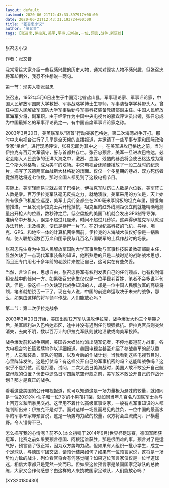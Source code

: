 ```yaml
---
layout: default
Lastmod: 2020-06-21T12:43:33.397917+00:00
date: 2020-06-21T12:43:31.193724+00:00
title: "张召忠小议"
author: "张又普"
tags: [张召忠,伊拉克,美军,军事,巴格达,一位,预言,战争,新语丝]
---
```


张召忠小议

作者：张又普

我常常给大家介绍一些我感兴趣的历史人物，通常对现实人物不感兴趣，但张召忠将军却例外，我忍不住想说一两句。

第一节：现实人物张召忠

张召忠，1952年5月6日出生于中国河北省盐山县，军事理论家、军事评论家，中国人民解放军国防大学教授、军事战略学博士生导师，军事装备学学科带头人。曾任中国人民解放军国防大学军事后勤与军事科技装备教研部副主任。中国人民解放军海军少将，副军职。由于经常作为中国中央电视台的嘉宾评论员出镜，张召忠成为中国最知名的军事评论员之一，有中国首席军事评论家之称。

2003年3月20日，美英联军以“斩首”行动突袭巴格达，第二次海湾战争开打。那时中央电视台进行了几乎是全天候的直播报道，并邀请了一些军事专家和国际政治专家“坐台”，进行现场评论，张召忠即为其中之一。在美军进攻巴格达之前，当时伊拉克有百万大军镇守，誓与首都共存亡。张召忠预言，美军一旦进攻巴格达，必定会陷入人民战争的汪洋大海之中，激烈、血腥、残酷的巷战将会使巴格达成为第二个斯大林格勒，成为美军的坟场。中央电视台还顺便播放了一段二战时的纪录片，描写了苏德两军血战斯大林格勒的场面。仅仅一个多星期的巷战，双方死伤者竟然高达将近七位数。那时全国人都见到了这段电视节目。

实际上，美军轻而易举就占领了巴格达，伊拉克军队伤亡人数是六位数，美军阵亡人数是零。百万伊拉克军队毫无反抗之力，就地溃散。美军采用的方法是，天上始终有很多飞机低空巡逻，美军士兵们全都坐在200毫米厚钢板的坦克车里，慢慢向前推进。一旦发现伊拉克士兵开枪抵抗，坦克里的红外线测距仪立刻就能精确地测量出开枪人的位置，数秒钟之后，低空盘旋的美国飞机就会发出GPS制导导弹，准确命中开枪人，误差不超过几厘米，时间不超过几秒钟。这弄得伊拉克军队就没办法开枪，未及撤退，便已是横尸一片了。在21世纪高科技的飞机、导弹、坦克、GPS、和地空一体的计算机网络面前，伊拉克的人海战术仅仅好像是一锅熟肉，使人联想起数百万义和团拳民与几百名八国联军的士兵作战时的场景。

张召忠先生身为中国人民解放军国防大学军事后勤与军事科技装备教研部副主任，显然欠缺了一点现代军事装备的知识，他所熟悉的只是二战时期的战略战术思想，而且还专门用七十多年前的老胶片来佐证自己，这可实在有些欠妥。

当然，言论自由，思想自由，张召忠将军有权利发表自己的任何观点，也有权利偏袒交战中的任何一方。如果张召忠先生仅仅是一位平民老百姓，笔者不会多说半句话。但是，像这样一位欠缺现代战争知识的人，却是一位中国人民解放军的高级将领，笔者就想饶舌一下了。现在有人说，中国的前途命运取决于未来的战争，那么，如果由这样的将军领军作战，人们能放心吗？

第二节：第二次伊拉克战争

2003年3月20日开始，美国出动12万军队进攻伊拉克，战争爆发大约三个星期之后，美军顺利进入巴格达市区，途中并没有遇到任何顽强抵抗。伊拉克官员则突然消失，去向不明，数以百万计的伊拉克军队则就地溃散或向美军投降。

战争爆发前和战争期间，美国各大媒体均派出随军记者，不停地报道前方战事，各大电视台均长篇累牍地作以详细报道。美国电视台甚至介绍了参战美军的部队番号，人员和装备，军队的配置，以及今后的作战计划。当我看到这些电视节目时，心里阵阵发笑，这是打仗吗？有这样公开自己的军事机密的吗？这能叫战争吗？这似乎不是打仗，而是打猎。试问，二次大战日美海战时，美国人敢不敢公开自己航空母舰的位置？伏击中途岛日军四艘航空母舰之前，美军敢不敢公开自己的作战计划？那才是真正的战争。

看看这些美国的公开电视报道，就可以知道这是一场力量极为悬殊的较量，就如同是一位20岁的小伙子和一位7岁的小男孩打架，就如同当年几百名八国联军士兵与上百万义和团拳民交战。这里用不着什么高级军事专家，一般有点军事知识的人都能判断出来：伊拉克不是对手。面对这样一场显而易见的胜负，一位中国的最高水平的军事专家却预言说，这是一场势均力敌的较量，双方将会血流成河、尸横遍野。令人错愕不已。

怎么描写我的心情呢？前不久(本文初稿于2014年9月)世界杯足球赛，德国军团获冠军，比赛之前如果要预言德国、阿根廷谁获胜，那是很困难的事。预言对了是运气好，预言错了很正常，因为双方势均力敌。但如果有人组织一批小学生，成立一个足球队，与德国军团交战，请预计结果如何？如果有一位预言家说，这将是一场势均力敌的战斗，列位看官将会有何感觉呢？如果这位预言家仅仅是一位半道球迷，相信大家都只是莞然一笑而已。但如果这位预言家是某国国家足球队的总教练，大家又会作何感想？由这样的人来执教国家足球队，人们能放心吗？

(XYS20180430)

